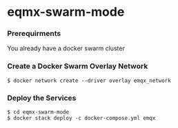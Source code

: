 # eqmx-swarm-mode
### Prerequirments
You already have a docker swarm cluster

### Create a Docker Swarm Overlay Network 
```
$ docker network create --driver overlay emqx_network
```

### Deploy the Services
```
$ cd eqmx-swarm-mode
$ docker stack deploy -c docker-compose.yml emqx
```